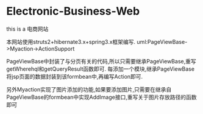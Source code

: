 # Electronic-Business-Web
this is a 电商网站

本网站使用struts2+hibernate3.x+spring3.x框架编写.
uml:PageViewBase->Myaction->ActionSupport

PageViewBase中封装了与分页有关的代码,所以只需要继承PageViewBase,重写getWherehql和getQueryResult函数即可.
每添加一个模块,继承PageViewBase将jsp页面的数据封装到该formbean中,再编写Action即可.

另外Myaction实现了图片添加的功能,如果要添加图片,只需要在继承自PageViewBase的formbean中实现AddImage接口,重写关于图片存放路径的函数即可
